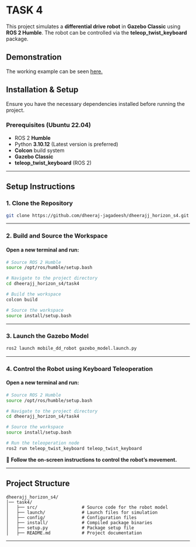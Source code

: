 # **TASK 4**  

This project simulates a **differential drive robot** in **Gazebo Classic** using **ROS 2 Humble**. The robot can be controlled via the **teleop_twist_keyboard** package.  

## **Demonstration**  
The working example can be seen [here.](https://drive.google.com/file/d/1ybPeJomjxtJ6Km8MxcnHEsV1CxKkkryV/view)

## **Installation & Setup**  

Ensure you have the necessary dependencies installed before running the project.  

### **Prerequisites** (Ubuntu 22.04)  

- ROS 2 **Humble**  
- Python **3.10.12** (Latest version is preferred)  
- **Colcon** build system  
- **Gazebo Classic**  
- **teleop_twist_keyboard** (ROS 2)  

---

## **Setup Instructions**  

### **1. Clone the Repository**  

```sh
git clone https://github.com/dheeraj-jagadeesh/dheerajj_horizon_s4.git
```

---

### **2. Build and Source the Workspace**  

#### **Open a new terminal and run:**  

```sh
# Source ROS 2 Humble
source /opt/ros/humble/setup.bash

# Navigate to the project directory
cd dheerajj_horizon_s4/task4

# Build the workspace
colcon build

# Source the workspace
source install/setup.bash
```

---

### **3. Launch the Gazebo Model**  

```sh
ros2 launch mobile_dd_robot gazebo_model.launch.py
```

---

### **4. Control the Robot using Keyboard Teleoperation**  

#### **Open a new terminal and run:**  

```sh
# Source ROS 2 Humble
source /opt/ros/humble/setup.bash

# Navigate to the project directory
cd dheerajj_horizon_s4/task4

# Source the workspace
source install/setup.bash

# Run the teleoperation node
ros2 run teleop_twist_keyboard teleop_twist_keyboard
```

📌 **Follow the on-screen instructions to control the robot’s movement.**  

---

## **Project Structure**  

```
dheerajj_horizon_s4/
│── task4/
│   ├── src/                 # Source code for the robot model
│   ├── launch/              # Launch files for simulation
│   ├── config/              # Configuration files
│   ├── install/             # Compiled package binaries
│   ├── setup.py             # Package setup file
│   ├── README.md            # Project documentation
```

---

